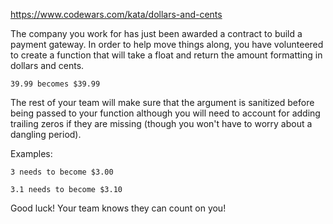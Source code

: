 https://www.codewars.com/kata/dollars-and-cents

The company you work for has just been awarded a contract to build a payment gateway. In order to help move things along, you have volunteered to create a function that will take a float and return the amount formatting in dollars and cents.
```
39.99 becomes $39.99
```
The rest of your team will make sure that the argument is sanitized before being passed to your function although you will need to account for adding trailing zeros if they are missing (though you won't have to worry about a dangling period).

Examples:
```
3 needs to become $3.00

3.1 needs to become $3.10
```
Good luck! Your team knows they can count on you!
